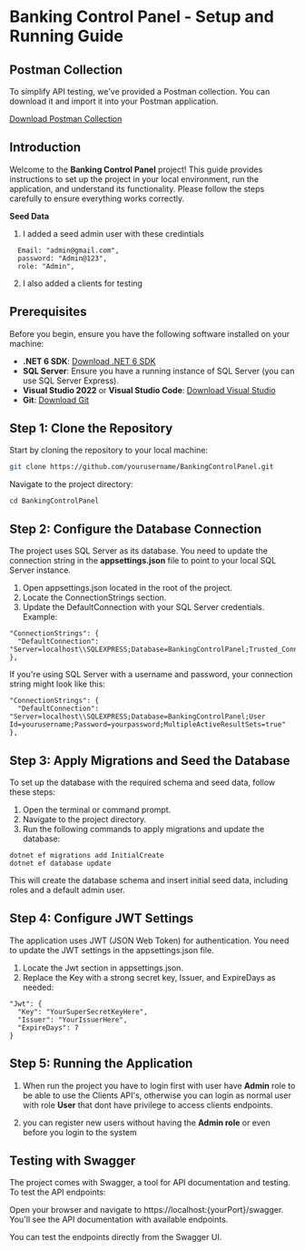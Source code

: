 # **Banking Control Panel - Setup and Running Guide**

## **Postman Collection**

To simplify API testing, we've provided a Postman collection. You can download it and import it into your Postman application.

[Download Postman Collection](./BankingControlPanel.postman_collection.json)

## **Introduction**

Welcome to the **Banking Control Panel** project! This guide provides instructions to set up the project in your local environment, run the application, and understand its functionality. Please follow the steps carefully to ensure everything works correctly.

**Seed Data**
1. I added a seed admin user with these credintials
```
  Email: "admin@gmail.com",
  password: "Admin@123",
  role: "Admin",
```
2. I also added a clients for testing
## **Prerequisites**

Before you begin, ensure you have the following software installed on your machine:

- **.NET 6 SDK**: [Download .NET 6 SDK](https://dotnet.microsoft.com/download/dotnet/6.0)
- **SQL Server**: Ensure you have a running instance of SQL Server (you can use SQL Server Express).
- **Visual Studio 2022** or **Visual Studio Code**: [Download Visual Studio](https://visualstudio.microsoft.com/)
- **Git**: [Download Git](https://git-scm.com/)

## **Step 1: Clone the Repository**

Start by cloning the repository to your local machine:

```bash
git clone https://github.com/yourusername/BankingControlPanel.git
```

Navigate to the project directory:
```
cd BankingControlPanel
```

## **Step 2: Configure the Database Connection**

The project uses SQL Server as its database. You need to update the connection string in the **appsettings.json** file to point to your local SQL Server instance.
1. Open appsettings.json located in the root of the project.
2. Locate the ConnectionStrings section.
3. Update the DefaultConnection with your SQL Server credentials. Example:
```
"ConnectionStrings": {
  "DefaultConnection": "Server=localhost\\SQLEXPRESS;Database=BankingControlPanel;Trusted_Connection=True;MultipleActiveResultSets=true"
},
```

If you're using SQL Server with a username and password, your connection string might look like this:
```
"ConnectionStrings": {
  "DefaultConnection": "Server=localhost\\SQLEXPRESS;Database=BankingControlPanel;User Id=yourusername;Password=yourpassword;MultipleActiveResultSets=true"
},
```

## **Step 3: Apply Migrations and Seed the Database**

To set up the database with the required schema and seed data, follow these steps:

1. Open the terminal or command prompt.
2. Navigate to the project directory.
3. Run the following commands to apply migrations and update the database:
```
dotnet ef migrations add InitialCreate
dotnet ef database update
```
This will create the database schema and insert initial seed data, including roles and a default admin user.

## **Step 4: Configure JWT Settings**

The application uses JWT (JSON Web Token) for authentication. You need to update the JWT settings in the appsettings.json file.

1. Locate the Jwt section in appsettings.json.
2. Replace the Key with a strong secret key, Issuer, and ExpireDays as needed:
```
"Jwt": {
  "Key": "YourSuperSecretKeyHere",
  "Issuer": "YourIssuerHere",
  "ExpireDays": 7
}
```

## **Step 5: Running the Application**

1. When run the project you have to login first with user have **Admin** role to be able to use the Clients API's, otherwise you can login as normal user with role **User** that dont have privilege to access clients endpoints.

2. you can register new users without having the **Admin role** or even before you login to the system 

## **Testing with Swagger**

The project comes with Swagger, a tool for API documentation and testing. To test the API endpoints:

Open your browser and navigate to https://localhost:{yourPort}/swagger.
You'll see the API documentation with available endpoints.

You can test the endpoints directly from the Swagger UI.
